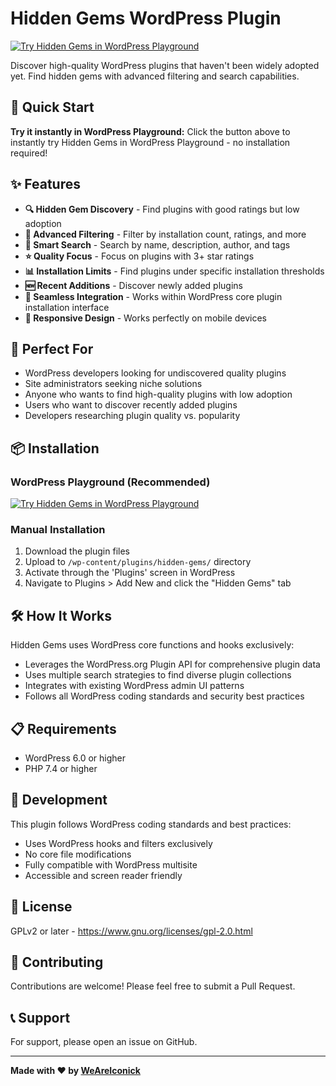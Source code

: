 # Hidden Gems WordPress Plugin

[![Try Hidden Gems in WordPress Playground](https://img.shields.io/badge/Try%20in%20Playground-WordPress%20Playground-blue?style=for-the-badge)](https://playground.wordpress.net/#?blueprint-url=https://github.com/WeAreIconick/hidden-gems/raw/main/blueprint.json)

Discover high-quality WordPress plugins that haven't been widely adopted yet. Find hidden gems with advanced filtering and search capabilities.

## 🚀 Quick Start

**Try it instantly in WordPress Playground:**
Click the button above to instantly try Hidden Gems in WordPress Playground - no installation required!

## ✨ Features

- **🔍 Hidden Gem Discovery** - Find plugins with good ratings but low adoption
- **🎯 Advanced Filtering** - Filter by installation count, ratings, and more
- **🔎 Smart Search** - Search by name, description, author, and tags
- **⭐ Quality Focus** - Focus on plugins with 3+ star ratings
- **📊 Installation Limits** - Find plugins under specific installation thresholds
- **🆕 Recent Additions** - Discover newly added plugins
- **🎨 Seamless Integration** - Works within WordPress core plugin installation interface
- **📱 Responsive Design** - Works perfectly on mobile devices

## 🎯 Perfect For

- WordPress developers looking for undiscovered quality plugins
- Site administrators seeking niche solutions
- Anyone who wants to find high-quality plugins with low adoption
- Users who want to discover recently added plugins
- Developers researching plugin quality vs. popularity

## 📦 Installation

### WordPress Playground (Recommended)
[![Try Hidden Gems in WordPress Playground](https://img.shields.io/badge/Try%20in%20Playground-WordPress%20Playground-blue?style=for-the-badge)](https://playground.wordpress.net/#?blueprint-url=https://github.com/WeAreIconick/hidden-gems/raw/main/blueprint.json)

### Manual Installation
1. Download the plugin files
2. Upload to `/wp-content/plugins/hidden-gems/` directory
3. Activate through the 'Plugins' screen in WordPress
4. Navigate to Plugins > Add New and click the "Hidden Gems" tab

## 🛠️ How It Works

Hidden Gems uses WordPress core functions and hooks exclusively:
- Leverages the WordPress.org Plugin API for comprehensive plugin data
- Uses multiple search strategies to find diverse plugin collections
- Integrates with existing WordPress admin UI patterns
- Follows all WordPress coding standards and security best practices

## 📋 Requirements

- WordPress 6.0 or higher
- PHP 7.4 or higher

## 🔧 Development

This plugin follows WordPress coding standards and best practices:
- Uses WordPress hooks and filters exclusively
- No core file modifications
- Fully compatible with WordPress multisite
- Accessible and screen reader friendly

## 📄 License

GPLv2 or later - https://www.gnu.org/licenses/gpl-2.0.html

## 🤝 Contributing

Contributions are welcome! Please feel free to submit a Pull Request.

## 📞 Support

For support, please open an issue on GitHub.

---

**Made with ❤️ by [WeAreIconick](https://github.com/WeAreIconick)**
